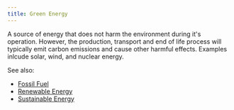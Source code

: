 ```yaml
---
title: Green Energy
---
```


A source of energy that does not harm the environment during it's operation. However, the production, transport and end of life process will typically emit carbon emissions and cause other harmful effects. Examples inlcude solar, wind, and nuclear energy.

See also: 
- [Fossil Fuel](#fossil-fuel)
- [Renewable Energy](#renewable-energy)
- [Sustainable Energy](#sustainable-energy)